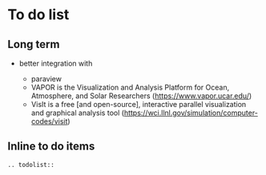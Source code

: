 # To do list

## Long term

- better integration with

  - paraview
  - VAPOR is the Visualization and Analysis Platform for Ocean, Atmosphere, and Solar
    Researchers (<https://www.vapor.ucar.edu/>)
  - VisIt is a free [and open-source], interactive parallel visualization and graphical
    analysis tool (<https://wci.llnl.gov/simulation/computer-codes/visit>)

## Inline to do items

```{eval-rst}
.. todolist::

```
